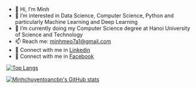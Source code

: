 - 👋 Hi, I’m Minh
- 👀 I’m interested in Data Science, Computer Science, Python and particularly Machine Learning and Deep Learning
- 🌱 I’m currently doing my Computer Science degree at Hanoi University of Science and Technology
- 📫 Reach me: minhmeo7a1@gmail.com
- 🔗 Connect with me in [Linkedin](https://www.linkedin.com/in/minh-l%C3%AA-b05a86141/)
- 🔗 Connect with me in [Facebook](https://www.facebook.com/profile.php?id=100008890392245)

[![Top Langs](https://github-readme-stats.vercel.app/api/top-langs/?username=Minhchuyentoancbn&layout=compact)](https://github.com/Minhchuyentoancbn/github-readme-stats)

[![Minhchuyentoancbn's GitHub stats](https://github-readme-stats.vercel.app/api?username=Minhchuyentoancbn)](https://github.com/Minhchuyentoancbn/github-readme-stats)

<!---
Minhchuyentoancbn/Minhchuyentoancbn is a ✨ special ✨ repository because its `README.md` (this file) appears on your GitHub profile.
You can click the Preview link to take a look at your changes.
--->
